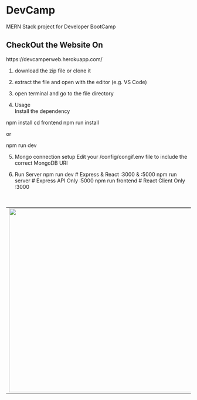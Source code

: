 # DevCamp
MERN Stack project for Developer BootCamp

<h2>CheckOut the Website On</h2>
https://devcamperweb.herokuapp.com/

1. download the zip file or clone it
2. extract the file and open with the editor (e.g. VS Code)
3. open terminal and go to the file directory

4. Usage  
  Install the dependency
  
  npm install
  cd frontend
  npm run install
  
  or
  
  npm run dev

5. Mongo connection setup
  Edit your /config/congif.env file to include the correct MongoDB URI

6. Run Server
  npm run dev     # Express & React :3000 & :5000
  npm run server  # Express API Only :5000
  npm run frontend  # React Client Only :3000


<br />
<table>
  <tr>
   <td><img src="" width="700" height="500"></td>
   <td>
    <h3>Contact Me</h3>
<ul>
  <li>
    My Portfolio Website <br /> https://RhtWeb.in/
  </li>
  <li>
    LinkedIn <br />  https://www.linkedin.com/in/RhtWeb
  </li>
  <li>
    GitHub  <br />    https://github.com/RhtWeb
  </li>
  </ul>
   </td>
 </tr>
 </table>
